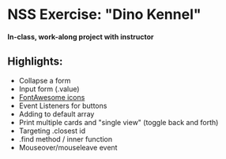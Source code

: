 # NSS Exercise: "Dino Kennel"
#### In-class, work-along project with instructor

## Highlights:
- Collapse a form
- Input form (.value)
- [FontAwesome icons](https://fontawesome.com/icons?d=gallery&m=free)
- Event Listeners for buttons
- Adding to default array
- Print multiple cards and "single view" (toggle back and forth)
- Targeting .closest id
- .find method / inner function
- Mouseover/mouseleave event
